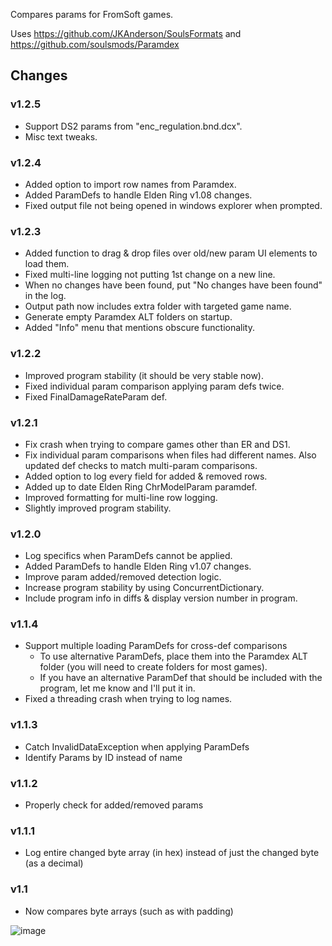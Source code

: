 Compares params for FromSoft games.

Uses https://github.com/JKAnderson/SoulsFormats and https://github.com/soulsmods/Paramdex

## Changes
### v1.2.5
* Support DS2 params from "enc_regulation.bnd.dcx".
* Misc text tweaks.
### v1.2.4
* Added option to import row names from Paramdex.
* Added ParamDefs to handle Elden Ring v1.08 changes.
* Fixed output file not being opened in windows explorer when prompted.
### v1.2.3
* Added function to drag & drop files over old/new param UI elements to load them.
* Fixed multi-line logging not putting 1st change on a new line.
* When no changes have been found, put "No changes have been found" in the log.
* Output path now includes extra folder with targeted game name.
* Generate empty Paramdex ALT folders on startup.
* Added "Info" menu that mentions obscure functionality.
### v1.2.2
* Improved program stability (it should be very stable now).
* Fixed individual param comparison applying param defs twice.
* Fixed FinalDamageRateParam def.
### v1.2.1
* Fix crash when trying to compare games other than ER and DS1.
* Fix individual param comparisons when files had different names. Also updated def checks to match multi-param comparisons.
* Added option to log every field for added & removed rows.
* Added up to date Elden Ring ChrModelParam paramdef.
* Improved formatting for multi-line row logging.
* Slightly improved program stability.
### v1.2.0
* Log specifics when ParamDefs cannot be applied.
* Added ParamDefs to handle Elden Ring v1.07 changes.
* Improve param added/removed detection logic.
* Increase program stability by using ConcurrentDictionary.
* Include program info in diffs & display version number in program.
### v1.1.4
* Support multiple loading ParamDefs for cross-def comparisons
  * To use alternative ParamDefs, place them into the Paramdex ALT folder (you will need to create folders for most games).
  * If you have an alternative ParamDef that should be included with the program, let me know and I'll put it in.
* Fixed a threading crash when trying to log names.
### v1.1.3
* Catch InvalidDataException when applying ParamDefs
* Identify Params by ID instead of name
### v1.1.2
* Properly check for added/removed params
### v1.1.1
* Log entire changed byte array (in hex) instead of just the changed byte (as a decimal)
### v1.1
* Now compares byte arrays (such as with padding)

![image](https://user-images.githubusercontent.com/55667610/172688216-9231f031-6eea-44d1-9801-1e8b4c05f4e1.png)
